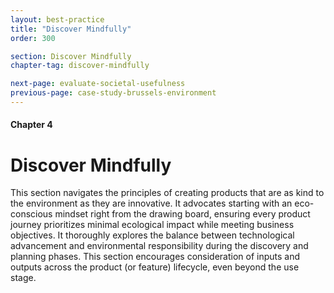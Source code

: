 ```yaml
---
layout: best-practice
title: "Discover Mindfully"
order: 300

section: Discover Mindfully
chapter-tag: discover-mindfully

next-page: evaluate-societal-usefulness
previous-page: case-study-brussels-environment
---
```

#### Chapter 4
# Discover Mindfully

<div class="bigquote" style="text-align:left;"> 
  <p>This section navigates the principles of creating products that are as kind to the environment as they are innovative. It advocates starting with an eco-conscious mindset right from the drawing board, ensuring every product journey prioritizes minimal ecological impact while meeting business objectives. It thoroughly explores the balance between technological advancement and environmental responsibility during the discovery and planning phases. This section encourages consideration of inputs and outputs across the product (or feature) lifecycle, even beyond the use stage.</p>
</div>
